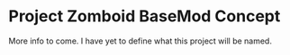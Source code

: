 # Project Zomboid BaseMod Concept

More info to come.
I have yet to define what this project will be named.
